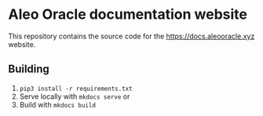 # Aleo Oracle documentation website

This repository contains the source code for the https://docs.aleooracle.xyz website.

## Building

1. `pip3 install -r requirements.txt`
2. Serve locally with `mkdocs serve` or
3. Build with `mkdocs build`
